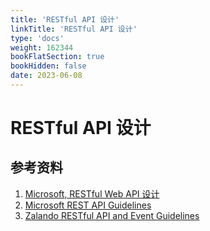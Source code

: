 ```yaml
---
title: 'RESTful API 设计'
linkTitle: 'RESTful API 设计'
type: 'docs'
weight: 162344
bookFlatSection: true
bookHidden: false
date: 2023-06-08
---
```

# RESTful API 设计


## 参考资料
1. [Microsoft, RESTful Web API 设计](https://learn.microsoft.com/zh-cn/azure/architecture/best-practices/api-design)
2. [Microsoft REST API Guidelines](https://github.com/microsoft/api-guidelines/tree/vNext)
3. [Zalando RESTful API and Event Guidelines](https://opensource.zalando.com/restful-api-guidelines/#)